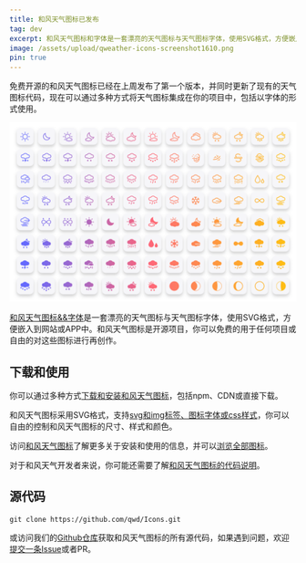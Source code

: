 ```yaml
---
title: 和风天气图标已发布
tag: dev
excerpt: 和风天气图标和字体是一套漂亮的天气图标与天气图标字体，使用SVG格式，方便嵌入到网站或APP中。和风天气图标是开源项目，你可以免费的用于任何项目或自由的对这些图标进行再创作。
image: /assets/upload/qweather-icons-screenshot1610.png
pin: true
---
```


免费开源的和风天气图标已经在上周发布了第一个版本，并同时更新了现有的天气图标代码，现在可以通过多种方式将天气图标集成在你的项目中，包括以字体的形式使用。

![](/assets/upload/qweather-icons-screenshot1610.png)

[和风天气图标&&字体](https://icons.qweather.com)是一套漂亮的天气图标与天气图标字体，使用SVG格式，方便嵌入到网站或APP中。和风天气图标是开源项目，你可以免费的用于任何项目或自由的对这些图标进行再创作。
## 下载和使用

你可以通过多种方式[下载和安装和风天气图标](https://icons.qweather.com/install/)，包括npm、CDN或直接下载。

和风天气图标采用SVG格式，支持[svg和img标签、图标字体或css样式](https://icons.qweather.com/usage/)，你可以自由的控制和风天气图标的尺寸、样式和颜色。

访问[和风天气图标](https://icons.qweather.com)了解更多关于安装和使用的信息，并可以[浏览全部图标](https://icons.qweather.com/icons/)。

对于和风天气开发者来说，你可能还需要了解[和风天气图标的代码说明](https://dev.qweather.com/docs/start/icons/#icon-code)。

## 源代码

```
git clone https://github.com/qwd/Icons.git
```

或访问我们的[Github仓库](https://github.com/qwd/Icons)获取和风天气图标的所有源代码，如果遇到问题，欢迎[提交一条Issue](https://github.com/qwd/Icons/issues)或者PR。
